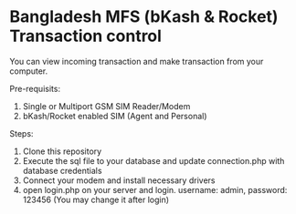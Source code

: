 # Bangladesh MFS (bKash & Rocket) Transaction control

You can view incoming transaction and make transaction from your computer.

Pre-requisits: 
1. Single or Multiport GSM SIM Reader/Modem
2. bKash/Rocket enabled SIM (Agent and Personal)

Steps:

1. Clone this repository
2. Execute the sql file to your database and update connection.php with database credentials
3. Connect your modem and install necessary drivers
4. open login.php on your server and login. username: admin, password: 123456 (You may change it after login)
